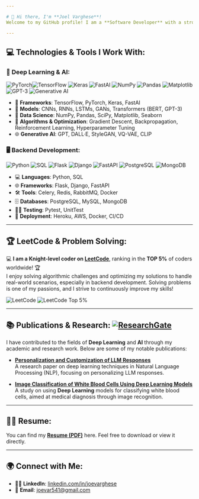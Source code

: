 ```yaml
---

# 👋 Hi there, I'm **Joel Varghese**!  
Welcome to my GitHub profile! I am a **Software Developer** with a strong foundation in **Deep Learning & AI**, along with expertise in **Backend Development**. I specialize in building intelligent systems and scalable backend applications using **Python**, integrating advanced **Machine Learning** techniques to solve real-world problems.

---
```


## 💻 **Technologies & Tools I Work With:**

### 🧠 **Deep Learning & AI**:
 ![PyTorch](https://img.shields.io/badge/PyTorch-%23EE4C2C?style=flat&logo=pytorch&logoColor=white)![TensorFlow](https://img.shields.io/badge/TensorFlow-%23FF6F00?style=flat&logo=tensorflow&logoColor=white)  ![Keras](https://img.shields.io/badge/Keras-%23D00000?style=flat&logo=keras&logoColor=white)  ![FastAI](https://img.shields.io/badge/FastAI-%23000000?style=flat&logo=fastai&logoColor=white)  ![NumPy](https://img.shields.io/badge/NumPy-%23013243?style=flat&logo=numpy&logoColor=white)  ![Pandas](https://img.shields.io/badge/Pandas-%23150458?style=flat&logo=pandas&logoColor=white)  ![Matplotlib](https://img.shields.io/badge/Matplotlib-%23C23739?style=flat&logo=matplotlib&logoColor=white)![GPT-3](https://img.shields.io/badge/GPT-3-%232F74C4?style=flat&logo=openai&logoColor=white)  ![Generative AI](https://img.shields.io/badge/Generative%20AI-%231A73E8?style=flat&logo=artificial-intelligence&logoColor=white)
- 🤖 **Frameworks**: TensorFlow, PyTorch, Keras, FastAI
- 🔢 **Models**: CNNs, RNNs, LSTMs, GANs, Transformers (BERT, GPT-3)
- 💾 **Data Science**: NumPy, Pandas, SciPy, Matplotlib, Seaborn
- 🧮 **Algorithms & Optimization**: Gradient Descent, Backpropagation, Reinforcement Learning, Hyperparameter Tuning
- 🌐 **Generative AI**: GPT, DALL·E, StyleGAN, VQ-VAE, CLIP

### 🖥️ **Backend Development**:
![Python](https://img.shields.io/badge/Python-3776AB?style=flat&logo=python&logoColor=white)  ![SQL](https://img.shields.io/badge/SQL-4479A1?style=flat&logo=mysql&logoColor=white)  ![Flask](https://img.shields.io/badge/Flask-%23000?style=flat&logo=flask&logoColor=white)  ![Django](https://img.shields.io/badge/Django-%23092E20?style=flat&logo=django&logoColor=white)  ![FastAPI](https://img.shields.io/badge/FastAPI-%23F05032?style=flat&logo=fastapi&logoColor=white)  ![PostgreSQL](https://img.shields.io/badge/PostgreSQL-%23316192?style=flat&logo=postgresql&logoColor=white)  ![MongoDB](https://img.shields.io/badge/MongoDB-%2347A248?style=flat&logo=mongodb&logoColor=white)
- 💻 **Languages**: Python, SQL
- 🌐 **Frameworks**: Flask, Django, FastAPI
- 🛠 **Tools**: Celery, Redis, RabbitMQ, Docker
- 🗄️ **Databases**: PostgreSQL, MySQL, MongoDB
- 🧑‍💻 **Testing**: Pytest, UnitTest
- 🚀 **Deployment**: Heroku, AWS, Docker, CI/CD

---

## 🏆 **LeetCode & Problem Solving**:

💻 **I am a Knight-level coder on [LeetCode](https://leetcode.com/u/joevarghese/)**, ranking in the **TOP 5%** of coders worldwide! 🏆  
I enjoy solving algorithmic challenges and optimizing my solutions to handle real-world scenarios, especially in backend development. Solving problems is one of my passions, and I strive to continuously improve my skills!

![LeetCode](https://img.shields.io/badge/LeetCode-Knight%20Level-blue?style=flat&logo=leetcode&logoColor=white) ![LeetCode Top 5%](https://img.shields.io/badge/LeetCode-Top%205%25-blue?style=flat&logo=leetcode&logoColor=white)


---

## 📚 **Publications & Research**: [![ResearchGate](https://img.shields.io/badge/ResearchGate-Profile%20Page-blue?style=flat&logo=researchgate&logoColor=white)](https://www.researchgate.net/profile/Joel-Eapen-3)  



I have contributed to the fields of **Deep Learning** and **AI** through my academic and research work. Below are some of my notable publications:

- **[Personalization and Customization of LLM Responses](https://www.researchgate.net/publication/376960759_Personalization_and_Customization_of_LLM_Responses)**  
  A research paper on deep learning techniques in Natural Language Processing (NLP), focusing on personalizing LLM responses.

- **[Image Classification of White Blood Cells Using Deep Learning Models](https://www.ijaresm.com/image-classification-of-white-blood-cells-using-deep-learning-models)**  
  A study on using **Deep Learning** models for classifying white blood cells, aimed at medical diagnosis through image recognition.

---


## 🧑‍💻 **Resume**:

You can find my **[Resume (PDF)](https://github.com/joevar5/joevar5/blob/main/resume.pdf)** here. Feel free to download or view it directly.

---

## 🌍 **Connect with Me**:

- 🦸‍♂️ **LinkedIn**: [linkedin.com/in/joevarghese](https://www.linkedin.com/in/joel-eapen)
- 📧 **Email**: [joevar541@gmail.com](mailto:joevar541@gmail.com)


